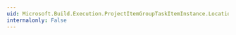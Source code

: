 ```yaml
---
uid: Microsoft.Build.Execution.ProjectItemGroupTaskItemInstance.Location
internalonly: False
---
```

